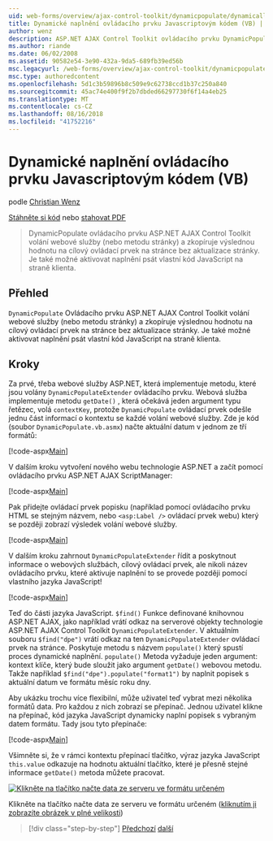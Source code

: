 ```yaml
---
uid: web-forms/overview/ajax-control-toolkit/dynamicpopulate/dynamically-populating-a-control-using-javascript-code-vb
title: Dynamické naplnění ovládacího prvku Javascriptovým kódem (VB) | Dokumentace Microsoftu
author: wenz
description: ASP.NET AJAX Control Toolkit ovládacího prvku DynamicPopulate volání webové služby (nebo metodu stránky) a vyplní výsledné hodnoty do cílového ovládacího prvku na t...
ms.author: riande
ms.date: 06/02/2008
ms.assetid: 90582e54-3e90-432a-9da5-689fb39ed56b
msc.legacyurl: /web-forms/overview/ajax-control-toolkit/dynamicpopulate/dynamically-populating-a-control-using-javascript-code-vb
msc.type: authoredcontent
ms.openlocfilehash: 5d1c3b59896b8c509e9c62738ccd1b37c250a840
ms.sourcegitcommit: 45ac74e400f9f2b7dbded66297730f6f14a4eb25
ms.translationtype: MT
ms.contentlocale: cs-CZ
ms.lasthandoff: 08/16/2018
ms.locfileid: "41752216"
---
```

<a name="dynamically-populating-a-control-using-javascript-code-vb"></a>Dynamické naplnění ovládacího prvku Javascriptovým kódem (VB)
====================
podle [Christian Wenz](https://github.com/wenz)

[Stáhněte si kód](http://download.microsoft.com/download/d/8/f/d8f2f6f9-1b7c-46ad-9252-e1fc81bdea3e/dynamicpopulate1.vb.zip) nebo [stahovat PDF](http://download.microsoft.com/download/b/6/a/b6ae89ee-df69-4c87-9bfb-ad1eb2b23373/dynamicpopulate1VB.pdf)

> DynamicPopulate ovládacího prvku ASP.NET AJAX Control Toolkit volání webové služby (nebo metodu stránky) a zkopíruje výslednou hodnotu na cílový ovládací prvek na stránce bez aktualizace stránky. Je také možné aktivovat naplnění psát vlastní kód JavaScript na straně klienta.


## <a name="overview"></a>Přehled

`DynamicPopulate` Ovládacího prvku ASP.NET AJAX Control Toolkit volání webové služby (nebo metodu stránky) a zkopíruje výslednou hodnotu na cílový ovládací prvek na stránce bez aktualizace stránky. Je také možné aktivovat naplnění psát vlastní kód JavaScript na straně klienta.

## <a name="steps"></a>Kroky

Za prvé, třeba webové služby ASP.NET, která implementuje metodu, které jsou volány `DynamicPopulateExtender` ovládacího prvku. Webová služba implementuje metodu `getDate()` , která očekává jeden argument typu řetězec, volá `contextKey`, protože `DynamicPopulate` ovládací prvek odešle jednu část informací o kontextu se každé volání webové služby. Zde je kód (soubor `DynamicPopulate.vb.asmx`) načte aktuální datum v jednom ze tří formátů:

[!code-aspx[Main](dynamically-populating-a-control-using-javascript-code-vb/samples/sample1.aspx)]

V dalším kroku vytvoření nového webu technologie ASP.NET a začít pomocí ovládacího prvku ASP.NET AJAX ScriptManager:

[!code-aspx[Main](dynamically-populating-a-control-using-javascript-code-vb/samples/sample2.aspx)]

Pak přidejte ovládací prvek popisku (například pomocí ovládacího prvku HTML se stejným názvem, nebo `<asp:Label />` ovládací prvek webu) který se později zobrazí výsledek volání webové služby.

[!code-aspx[Main](dynamically-populating-a-control-using-javascript-code-vb/samples/sample3.aspx)]

V dalším kroku zahrnout `DynamicPopulateExtender` řídit a poskytnout informace o webových službách, cílový ovládací prvek, ale nikoli název ovládacího prvku, které aktivuje naplnění to se provede později pomocí vlastního jazyka JavaScript!

[!code-aspx[Main](dynamically-populating-a-control-using-javascript-code-vb/samples/sample4.aspx)]

Teď do části jazyka JavaScript. `$find()` Funkce definované knihovnou ASP.NET AJAX, jako například vrátí odkaz na serverové objekty technologie ASP.NET AJAX Control Toolkit `DynamicPopulateExtender`. V aktuálním souboru `$find("dpe")` vrátí odkaz na ten `DynamicPopulateExtender` ovládací prvek na stránce. Poskytuje metodu s názvem `populate()` který spustí proces dynamické naplnění. `populate()` Metoda vyžaduje jeden argument: kontext klíče, který bude sloužit jako argument `getDate()` webovou metodu. Takže například `$find("dpe").populate("format1")` by naplnit popisek s aktuální datum ve formátu měsíc roku dny.

Aby ukázku trochu více flexibilní, může uživatel teď vybrat mezi několika formátů data. Pro každou z nich zobrazí se přepínač. Jednou uživatel klikne na přepínač, kód jazyka JavaScript dynamicky naplní popisek s vybraným datem formátu. Tady jsou tyto přepínače:

[!code-aspx[Main](dynamically-populating-a-control-using-javascript-code-vb/samples/sample5.aspx)]

Všimněte si, že v rámci kontextu přepínací tlačítko, výraz jazyka JavaScript `this.value` odkazuje na hodnotu aktuální tlačítko, které je přesně stejné informace `getDate()` metoda můžete pracovat.


[![Klikněte na tlačítko načte data ze serveru ve formátu určeném](dynamically-populating-a-control-using-javascript-code-vb/_static/image2.png)](dynamically-populating-a-control-using-javascript-code-vb/_static/image1.png)

Klikněte na tlačítko načte data ze serveru ve formátu určeném ([kliknutím ji zobrazíte obrázek v plné velikosti](dynamically-populating-a-control-using-javascript-code-vb/_static/image3.png))

> [!div class="step-by-step"]
> [Předchozí](dynamically-populating-a-control-vb.md)
> [další](using-dynamicpopulate-with-a-user-control-and-javascript-vb.md)
